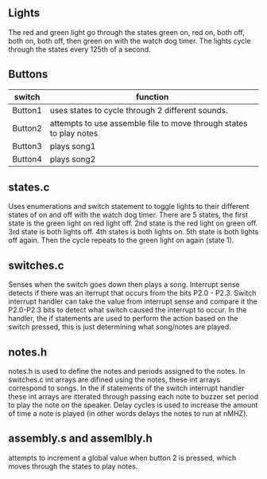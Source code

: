 ## Lights

The red and green light go through the states green on, red on, both off, both
on, both off, then green on with the watch dog timer. The lights cycle through
the states every 125th of a second.

## Buttons

switch | function
------ | --------
Button1| uses states to cycle through 2 different sounds.
Button2| attempts to use assemble file to move through states to play notes
Button3| plays song1
Button4| plays song2

## states.c
Uses enumerations and switch statement to toggle lights to their different
states of on and off with the watch dog timer. There are 5 states, the first
state is the green light on red light off. 2nd state is the red light on green
off. 3rd state is both lights off. 4th states is both lights on. 5th state is
both lights off again. Then the cycle repeats to the green light on again
(state 1).

## switches.c
Senses when the switch goes down then plays a song. Interrupt sense detects
if there was an iterrupt that occurs from the bits P2.0 - P2.3. Switch
interrupt handler can take the value from interrupt sense and compare it the
P2.0-P2.3 bits to detect what switch caused the interrupt to occur. In the
handler, the if statements are used to perform the action based on the switch
pressed, this is just determining what song/notes are played. 

## notes.h
notes.h is used to define the notes and periods assigned to the notes. In
switches.c int arrays are difined using the notes, these int arrays correspond
to songs. In the if statements of the switch interrupt handler these int
arrays are itterated through passing each note to buzzer set period to play
the note on the speaker. Delay cycles is used to increase the amount of time a
note is played (in other words delays the notes to run at nMHZ).

## assembly.s and assemlbly.h
attempts to increment a global value when button 2 is pressed, which moves
through the states to play notes.
